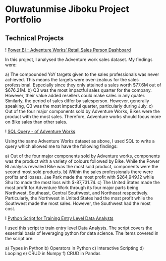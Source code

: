 # Oluwatunmise Jiboku Project Portfolio

## Technical Projects 

! [Power BI - Adventure Works' Retail Sales Person Dashboard](https://github.com/Jiboku-Oluwatunmise/Hankali-Data-Senior-Power-Bi-)

In this project, I analysed the Adventure work sales dataset. My findings were: 

a) The compounded YoY targets given to the sales professionals was never achieved. This means the targets were over-zealous for the sales professional. Especially since they only attained a sales worth $77.6M out of $676.21M. 
b) Q3 was the most impactful sales quarter for the company. However, their value added resellers could make sales in any quater. Similarly, the period of sales differ by salesperson. However, generally speaking, Q3 was the most impactful quarter, particularly during July.
c) Out of the four major components sold by Adventure Works, Bikes were the product with the most sales. Therefore, Adventure works should focus more on Bike sales than other sales. 

! [SQL Query - of Adventure Works](https://github.com/Jiboku-Oluwatunmise/Hankali-Data-Senior-SQL)

Using the same Adventure Works dataset as above, I used SQL to write a query which allowed me to have the following findings: 

a) Out of the four major components sold by Adventure works, components was the product with a variety of colours followed by Bike. While the Power BI analysis revealed Bike was the most sold product, components were the second most sold products. 
b) Within the sales professionals there were profits and losses. Jae Park made the most profit with $264,949.12 while Shu Ito made the most loss with $-87,731.74. 
c) The United States made the most profit for Adventure Work through its four major parts being Northwest, Southeast, Central Southwest, and Northeast respectively. Particularly, the Northwest in United States had the most profit while the Southwest made the most sales. However, the Southwest had the most cost. 


! [Python Script for Training Entry Level Data Analysts](https://github.com/Jiboku-Oluwatunmise/Hankali-Data-Senior-Python-Script) 

I used this script to train entry level Data Analysts. The script covers the essential basis of leveraging python for data science. The items covered in the script are: 

a) Types in Python
b) Operators in Python
c) Interactive Scripting
d) Looping
e) CRUD in Numpy
f) CRUD in Pandas

